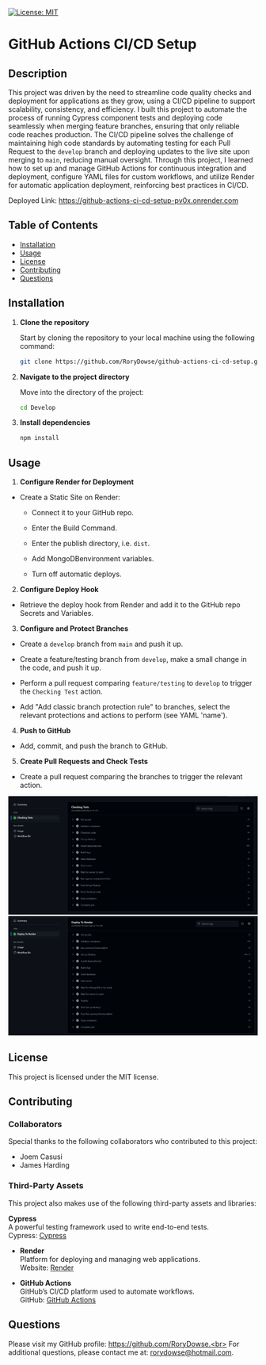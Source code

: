 [![License: MIT](https://img.shields.io/badge/License-MIT-yellow.svg)](https://opensource.org/licenses/MIT)

# GitHub Actions CI/CD Setup

## Description

This project was driven by the need to streamline code quality checks and deployment for applications as they grow, using a CI/CD pipeline to support scalability, consistency, and efficiency. I built this project to automate the process of running Cypress component tests and deploying code seamlessly when merging feature branches, ensuring that only reliable code reaches production. The CI/CD pipeline solves the challenge of maintaining high code standards by automating testing for each Pull Request to the `develop` branch and deploying updates to the live site upon merging to `main`, reducing manual oversight. Through this project, I learned how to set up and manage GitHub Actions for continuous integration and deployment, configure YAML files for custom workflows, and utilize Render for automatic application deployment, reinforcing best practices in CI/CD.

Deployed Link: https://github-actions-ci-cd-setup-pv0x.onrender.com

## Table of Contents

- [Installation](#installation)
- [Usage](#usage)
- [License](#license)
- [Contributing](#contributing)
- [Questions](#questions)

## Installation

1. **Clone the repository**

   Start by cloning the repository to your local machine using the following command:

   ```bash
   git clone https://github.com/RoryDowse/github-actions-ci-cd-setup.git
   ```

2. **Navigate to the project directory**

   Move into the directory of the project:

   ```bash
   cd Develop
   ```

3. **Install dependencies**

   ```bash
   npm install
   ```

## Usage

1. **Configure Render for Deployment**

- Create a Static Site on Render:

  - Connect it to your GitHub repo.

  - Enter the Build Command.

  - Enter the publish directory, i.e. `dist`.

  - Add MongoDBenvironment variables.

  - Turn off automatic deploys.

2. **Configure Deploy Hook**

- Retrieve the deploy hook from Render and add it to the GitHub repo Secrets and Variables.

3. **Configure and Protect Branches**

- Create a `develop` branch from `main` and push it up.

- Create a feature/testing branch from `develop`, make a small change in the code, and push it up.

- Perform a pull request comparing `feature/testing` to `develop` to trigger the `Checking Test` action.

- Add "Add classic branch protection rule" to branches, select the relevant protections and actions to perform (see YAML 'name').

4. **Push to GitHub**

- Add, commit, and push the branch to GitHub.

5. **Create Pull Requests and Check Tests**

- Create a pull request comparing the branches to trigger the relevant action.

![Checking Tests](assets/images/checking_tests.png)
![Deploy To Render](assets/images/deploy_to_render_tests.png)

## License

This project is licensed under the MIT license.

## Contributing

### Collaborators

Special thanks to the following collaborators who contributed to this project:

- Joem Casusi
- James Harding

### Third-Party Assets

This project also makes use of the following third-party assets and libraries:

**Cypress**  
 A powerful testing framework used to write end-to-end tests.  
 Cypress: [Cypress](https://www.cypress.io/)

- **Render**  
  Platform for deploying and managing web applications.  
  Website: [Render](https://render.com)

- **GitHub Actions**  
  GitHub’s CI/CD platform used to automate workflows.  
  GitHub: [GitHub Actions](https://github.com/features/actions)

## Questions

Please visit my GitHub profile: https://github.com/RoryDowse.<br>
For additional questions, please contact me at: rorydowse@hotmail.com.

